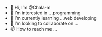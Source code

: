 - 👋 Hi, I’m @Chala-m
- 👀 I’m interested in ...programming
- 🌱 I’m currently learning ...web developing
- 💞️ I’m looking to collaborate on ...
- 📫 How to reach me ...

<!---
Chala-m/Chala-m is a ✨ special ✨ repository because its `README.md` (this file) appears on your GitHub profile.
You can click the Preview link to take a look at your changes.
--->
